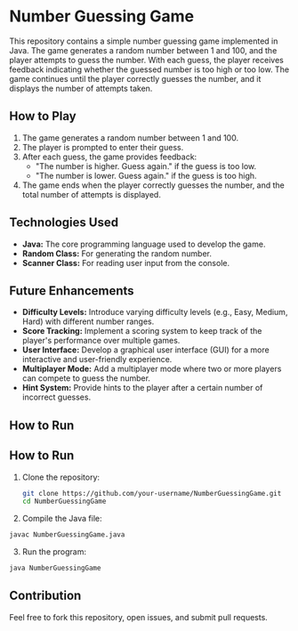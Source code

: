 # Number Guessing Game

This repository contains a simple number guessing game implemented in Java. The game generates a random number between 1 and 100, and the player attempts to guess the number. With each guess, the player receives feedback indicating whether the guessed number is too high or too low. The game continues until the player correctly guesses the number, and it displays the number of attempts taken.

## How to Play

1. The game generates a random number between 1 and 100.
2. The player is prompted to enter their guess.
3. After each guess, the game provides feedback:
   - "The number is higher. Guess again." if the guess is too low.
   - "The number is lower. Guess again." if the guess is too high.
4. The game ends when the player correctly guesses the number, and the total number of attempts is displayed.

## Technologies Used

- **Java:** The core programming language used to develop the game.
- **Random Class:** For generating the random number.
- **Scanner Class:** For reading user input from the console.

## Future Enhancements

- **Difficulty Levels:** Introduce varying difficulty levels (e.g., Easy, Medium, Hard) with different number ranges.
- **Score Tracking:** Implement a scoring system to keep track of the player's performance over multiple games.
- **User Interface:** Develop a graphical user interface (GUI) for a more interactive and user-friendly experience.
- **Multiplayer Mode:** Add a multiplayer mode where two or more players can compete to guess the number.
- **Hint System:** Provide hints to the player after a certain number of incorrect guesses.

## How to Run
## How to Run

1. Clone the repository:
   ```bash
   git clone https://github.com/your-username/NumberGuessingGame.git
   cd NumberGuessingGame
   ```
2. Compile the Java file:

```bash
javac NumberGuessingGame.java
```

3. Run the program:

```bash
java NumberGuessingGame
```

## Contribution
Feel free to fork this repository, open issues, and submit pull requests.
